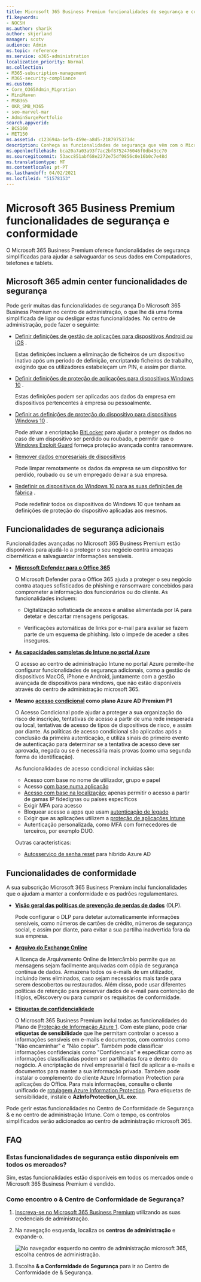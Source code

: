 ```yaml
---
title: Microsoft 365 Business Premium funcionalidades de segurança e conformidade
f1.keywords:
- NOCSH
ms.author: sharik
author: skjerland
manager: scotv
audience: Admin
ms.topic: reference
ms.service: o365-administration
localization_priority: Normal
ms.collection:
- M365-subscription-management
- M365-security-compliance
ms.custom:
- Core_O365Admin_Migration
- MiniMaven
- MSB365
- OKR_SMB_M365
- seo-marvel-mar
- AdminSurgePortfolio
search.appverid:
- BCS160
- MET150
ms.assetid: c123694a-1efb-459e-a8d5-2187975373dc
description: Conheça as funcionalidades de segurança que vêm com o Microsoft 365 Business Premium para ajudar a salvaguardar os seus dados em Computadores, telefones e tablets.
ms.openlocfilehash: bca20a7a03a93f7ac2bf8752476046f0db43cc70
ms.sourcegitcommit: 53acc851abf68e2272e75df0856c0e16b0c7e48d
ms.translationtype: MT
ms.contentlocale: pt-PT
ms.lasthandoff: 04/02/2021
ms.locfileid: "51578153"
---
```

# <a name="microsoft-365-business-premium-security-and-compliance-features"></a>Microsoft 365 Business Premium funcionalidades de segurança e conformidade

O Microsoft 365 Business Premium oferece funcionalidades de segurança simplificadas para ajudar a salvaguardar os seus dados em Computadores, telefones e tablets.
    
## <a name="microsoft-365-admin-center-security-features"></a>Microsoft 365 admin center funcionalidades de segurança

Pode gerir muitas das funcionalidades de segurança Do Microsoft 365 Business Premium no centro de administração, o que lhe dá uma forma simplificada de ligar ou desligar estas funcionalidades. No centro de administração, pode fazer o seguinte:
  
- [Definir definições de gestão de aplicações para dispositivos Android ou iOS](app-protection-settings-for-android-and-ios.md) . 
    
    Estas definições incluem a eliminação de ficheiros de um dispositivo inativo após um período de definição, encriptando ficheiros de trabalho, exigindo que os utilizadores estabeleçam um PIN, e assim por diante.
    
- [Definir definições de proteção de aplicações para dispositivos Windows 10](protection-settings-for-windows-10-devices.md) . 
    
    Estas definições podem ser aplicadas aos dados da empresa em dispositivos pertencentes à empresa ou pessoalmente.
    
- [Definir as definições de proteção do dispositivo para dispositivos Windows 10](protection-settings-for-windows-10-pcs.md) . 
    
    Pode ativar a encriptação [BitLocker](/windows/security/information-protection/bitlocker/bitlocker-frequently-asked-questions) para ajudar a proteger os dados no caso de um dispositivo ser perdido ou roubado, e permitir que o [Windows Exploit Guard](/windows/security/threat-protection/microsoft-defender-atp/enable-exploit-protection) forneça proteção avançada contra ransomware. 
    
- [Remover dados empresariais de dispositivos](remove-company-data.md)
    
    Pode limpar remotamente os dados da empresa se um dispositivo for perdido, roubado ou se um empregado deixar a sua empresa.
    
- [Redefinir os dispositivos do Windows 10 para as suas definições de fábrica](reset-devices-to-factory-settings.md) . 
    
    Pode redefinir todos os dispositivos do Windows 10 que tenham as definições de proteção do dispositivo aplicadas aos mesmos.
    
## <a name="additional-security-features"></a>Funcionalidades de segurança adicionais 

Funcionalidades avançadas no Microsoft 365 Business Premium estão disponíveis para ajudá-lo a proteger o seu negócio contra ameaças cibernéticas e salvaguardar informações sensíveis.
  
- **[Microsoft Defender para o Office 365](../security/office-365-security/defender-for-office-365.md)**
    
    O Microsoft Defender para o Office 365 ajuda a proteger o seu negócio contra ataques sofisticados de phishing e ransomware concebidos para comprometer a informação dos funcionários ou do cliente. As funcionalidades incluem:
    
  - Digitalização sofisticada de anexos e análise alimentada por IA para detetar e descartar mensagens perigosas.
    
  - Verificações automáticas de links por e-mail para avaliar se fazem parte de um esquema de phishing. Isto o impede de aceder a sites inseguros.

- **[As capacidades completas do Intune no portal Azure](/mem/intune/fundamentals/what-is-intune)**
    
    O acesso ao centro de administração Intune no portal Azure permite-lhe configurar funcionalidades de segurança adicionais, como a gestão de dispositivos MacOS, iPhone e Android, juntamente com a gestão avançada de dispositivos para windows, que não estão disponíveis através do centro de administração microsoft 365.
- **Mesmo [acesso condicional](/azure/active-directory/conditional-access/overview) como plano Azure AD Premium P1**


    O Acesso Condicional pode ajudar a proteger a sua organização do risco de inscrição, tentativas de acesso a partir de uma rede inesperada ou local, tentativas de acesso de tipos de dispositivos de risco, e assim por diante. As políticas de acesso condicional são aplicadas após a conclusão da primeira autenticação, e utiliza sinais do primeiro evento de autenticação para determinar se a tentativa de acesso deve ser aprovada, negada ou se é necessária mais provas (como uma segunda forma de identificação).

    As funcionalidades de acesso condicional incluídas são:

    - Acesso com base no nome de utilizador, grupo e papel
    - Acesso [com base numa aplicação](/azure/active-directory/conditional-access/app-based-conditional-access) 
    - [Acesso com base na localização;](/azure/active-directory/authentication/howto-registration-mfa-sspr-combined#conditional-access-policies-for-combined-registration)  apenas permitir o acesso a partir de gamas IP fidedignas ou países específicos 
    - Exigir MFA para acesso
    - Bloquear acesso a apps que usam [autenticação de legado](/azure/active-directory/conditional-access/block-legacy-authentication)
    - Exigir que as aplicações utilizem a [proteção de aplicações Intune](/azure/active-directory/conditional-access/app-protection-based-conditional-access)
    - Autenticação personalizada, como MFA com fornecedores de terceiros, por exemplo DUO.
   
    Outras características:
    - [Autosserviço de senha reset](/azure/active-directory/authentication/concept-sspr-customization) para híbrido Azure AD
    
## <a name="compliance-features"></a>Funcionalidades de conformidade

A sua subscrição Microsoft 365 Business Premium inclui funcionalidades que o ajudam a manter a conformidade e os padrões regulamentares.

- **[Visão geral das políticas de prevenção de perdas de dados](../compliance/data-loss-prevention-policies.md)** (DLP). 
    
    Pode configurar o DLP para detetar automaticamente informações sensíveis, como números de cartões de crédito, números de segurança social, e assim por diante, para evitar a sua partilha inadvertida fora da sua empresa.
    
- **[Arquivo do Exchange Online](https://products.office.com/exchange/microsoft-exchange-online-archiving-email)**
    
    A licença de Arquivamento Online de Intercâmbio permite que as mensagens sejam facilmente arquivadas com cópia de segurança contínua de dados. Armazena todos os e-mails de um utilizador, incluindo itens eliminados, caso sejam necessários mais tarde para serem descobertos ou restaurados. Além disso, pode usar diferentes políticas de retenção para preservar dados de e-mail para contenção de litígios, eDiscovery ou para cumprir os requisitos de conformidade.
    
- **[Etiquetas de confidencialidade](../compliance/sensitivity-labels.md)**

   O Microsoft 365 Business Premium inclui todas as funcionalidades do Plano de [Proteção de Informação Azure 1](https://go.microsoft.com/fwlink/p/?linkid=871407). Com este plano, pode criar **etiquetas de sensibilidade** que lhe permitam controlar o acesso a informações sensíveis em e-mails e documentos, com controlos como "Não encaminhar" e "Não copiar". Também pode classificar informações confidenciais como "Confidenciais" e especificar como as informações classificadas podem ser partilhadas fora e dentro do negócio. A encriptação de nível empresarial é fácil de aplicar a e-mails e documentos para manter a sua informação privada. Também pode instalar o complemento do cliente Azure Information Protection para aplicações do Office. Para mais informações, consulte o cliente unificado de [rotulagem Azure Information Protection](/azure/information-protection/rms-client/unifiedlabelingclient-version-release-history). Para etiquetas de sensibilidade, instale o **AzInfoProtection_UL.exe**.

Pode gerir estas funcionalidades no Centro de Conformidade de Segurança &amp; e no centro de administração Intune. Com o tempo, os controlos simplificados serão adicionados ao centro de administração microsoft 365.
  
    
## <a name="faq"></a>FAQ

 ### <a name="are-these-security-features-available-in-all-markets"></a>Estas funcionalidades de segurança estão disponíveis em todos os mercados?
  
Sim, estas funcionalidades estão disponíveis em todos os mercados onde o Microsoft 365 Business Premium é vendido.
  
### <a name="how-do-i-find-the-security-amp-compliance-center"></a>Como encontro o &amp; Centro de Conformidade de Segurança?
  
1. [Inscreva-se no Microsoft 365 Business Premium](https://portal.microsoft.com/) utilizando as suas credenciais de administração. 
    
2. Na navegação esquerda, localiza os **centros de administração** e expande-o. 
    
    ![No navegador esquerdo no centro de administração microsoft 365, escolha centros de administração.](../media/fa4484f8-c637-45fd-a7bd-bdb3abfd6c03.png)
  
3. Escolha **&amp; a Conformidade de Segurança** para ir ao Centro de Conformidade de &amp; Segurança.
